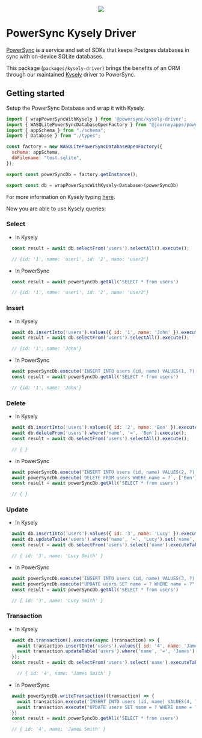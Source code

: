 <p align="center">
  <a href="https://www.powersync.com" target="_blank"><img src="https://github.com/powersync-ja/.github/assets/19345049/602bafa0-41ce-4cee-a432-56848c278722"/></a>
</p>

# PowerSync Kysely Driver

[PowerSync](https://powersync.com) is a service and set of SDKs that keeps Postgres databases in sync with on-device SQLite databases.

This package (`packages/kysely-driver`) brings the benefits of an ORM through our maintained [Kysely](https://kysely.dev/) driver to PowerSync.

## Getting started

Setup the PowerSync Database and wrap it with Kysely.

```js
import { wrapPowerSyncWithKysely } from '@powersync/kysely-driver';
import { WASQLitePowerSyncDatabaseOpenFactory } from "@journeyapps/powersync-sdk-web";
import { appSchema } from "./schema";
import { Database } from "./types";

const factory = new WASQLitePowerSyncDatabaseOpenFactory({
  schema: appSchema,
  dbFilename: "test.sqlite",
});

export const powerSyncDb = factory.getInstance();

export const db = wrapPowerSyncWithKysely<Database>(powerSyncDb)
```

For more information on Kysely typing [here](https://kysely.dev/docs/getting-started#types).

Now you are able to use Kysely queries:

### Select

* In Kysely

```js
  const result = await db.selectFrom('users').selectAll().execute();

  // {id: '1', name: 'user1', id: '2', name: 'user2'}
```

* In PowerSync

```js
  const result = await powerSyncDb.getAll('SELECT * from users')

  // {id: '1', name: 'user1', id: '2', name: 'user2'}
```

### Insert

* In Kysely

```js
  await db.insertInto('users').values({ id: '1', name: 'John' }).execute();
  const result = await db.selectFrom('users').selectAll().execute();

  // {id: '1', name: 'John'}
```

* In PowerSync

```js
  await powerSyncDb.execute('INSERT INTO users (id, name) VALUES(1, ?)', ['John']);
  const result = await powerSyncDb.getAll('SELECT * from users')

  // {id: '1', name: 'John'}
```

### Delete

* In Kysely

```js
  await db.insertInto('users').values({ id: '2', name: 'Ben' }).execute();
  await db.deleteFrom('users').where('name', '=', 'Ben').execute();
  const result = await db.selectFrom('users').selectAll().execute();

  // { }
```

* In PowerSync

```js
  await powerSyncDb.execute('INSERT INTO users (id, name) VALUES(2, ?)', ['Ben']);
  await powerSyncDb.execute(`DELETE FROM users WHERE name = ?`, ['Ben']);
  const result = await powerSyncDb.getAll('SELECT * from users')

  // { }
```

### Update

* In Kysely

```js
  await db.insertInto('users').values({ id: '3', name: 'Lucy' }).execute();
  await db.updateTable('users').where('name', '=', 'Lucy').set('name', 'Lucy Smith').execute();
  const result = await db.selectFrom('users').select('name').executeTakeFirstOrThrow();

  // { id: '3', name: 'Lucy Smith' }
```

* In PowerSync

```js
  await powerSyncDb.execute('INSERT INTO users (id, name) VALUES(3, ?)', ['Lucy']);
  await powerSyncDb.execute("UPDATE users SET name = ? WHERE name = ?", ['Lucy Smith', 'Lucy']);
  const result = await powerSyncDb.getAll('SELECT * from users')

  // { id: '3', name: 'Lucy Smith' }
```

### Transaction

* In Kysely

```js
  await db.transaction().execute(async (transaction) => {
    await transaction.insertInto('users').values({ id: '4', name: 'James' }).execute();
    await transaction.updateTable('users').where('name', '=', 'James').set('name', 'James Smith').execute();
  });
  const result = await db.selectFrom('users').select('name').executeTakeFirstOrThrow();

    // { id: '4', name: 'James Smith' }
```

* In PowerSync

```js
  await powerSyncDb.writeTransaction((transaction) => {
    await transaction.execute('INSERT INTO users (id, name) VALUES(4, ?)', ['James']);
    await transaction.execute("UPDATE users SET name = ? WHERE name = ?", ['James Smith', 'James']);
  })
  const result = await powerSyncDb.getAll('SELECT * from users')

  // { id: '4', name: 'James Smith' }
```
